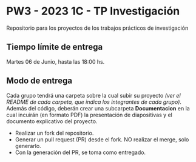 # PW3 - 2023 1C - TP Investigación
Repositorio para los proyectos de los trabajos prácticos de investigación

## Tiempo límite de entrega
Martes 06 de Junio, hasta las 18:00 hs.

## Modo de entrega
Cada grupo tendrá una carpeta sobre la cual subir su proyecto *(ver el README de cada carpeta, que indica los integrantes de cada grupo)*.
Además del código, deberán crear una subcarpeta **Documentacion** en la cual incuirán (en formato PDF) la presentación de diapositivas y el documento explicativo del proyecto.

- Realizar un fork del repositorio.
- Generar un pull request (PR) desde el fork. NO realizar el merge, solo generarlo.
- Con la generación del PR, se toma como entregado.
